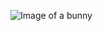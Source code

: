![Image of a bunny](https://www.petlandtexas.com/wp-content/uploads/2016/08/Red_Bunny_Petland_Puppy.jpg)
